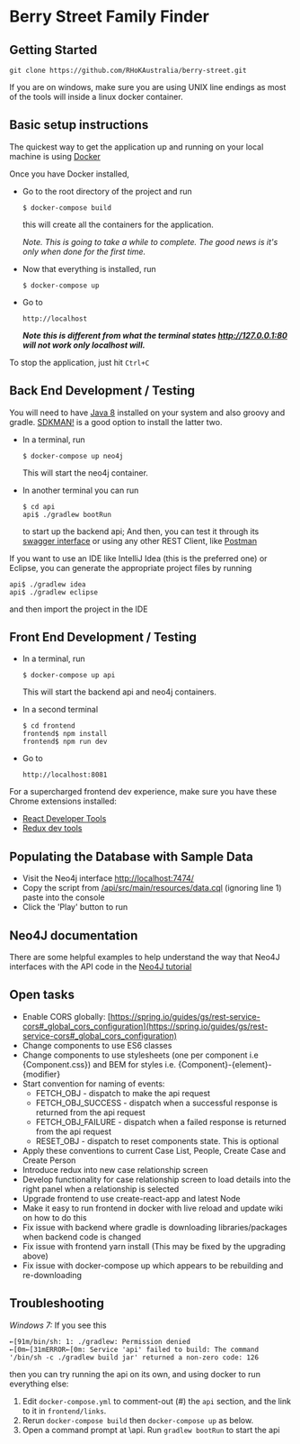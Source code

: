# Berry Street Family Finder

## Getting Started

  ```
  git clone https://github.com/RHoKAustralia/berry-street.git
  ```

If you are on windows, make sure you are using UNIX line endings as most of the tools will inside a linux docker container.

## Basic setup instructions

The quickest way to get the application up and running on your local machine is using [Docker](https://www.docker.com/products/overview)

Once you have Docker installed,

- Go to the root directory of the project and run

  ```
  $ docker-compose build
  ```

  this will create all the containers for the application.

  *Note. This is going to take a while to complete. The good news is it's only when done for the first time.*


- Now that everything is installed, run

  ```
  $ docker-compose up
  ```

- Go to

  ```
  http://localhost
  ```

  **_Note this is different from what the terminal states http://127.0.0.1:80 will not work only localhost will._**

To stop the application, just hit `Ctrl+C`

## Back End Development / Testing

You will need to have [Java 8](https://www.java.com/en/download/) installed on your system and also groovy and gradle. [SDKMAN!](sdkman.io) is a good option to install the latter two.

- In a terminal, run

  ```
  $ docker-compose up neo4j
  ```

  This will start the neo4j container.

- In another terminal you can run

  ```
  $ cd api
  api$ ./gradlew bootRun
  ```
  to start up the backend api; And then, you can test it through its [swagger interface](http://localhost:8080) or using any other REST Client, like [Postman](https://www.getpostman.com/)

If you want to use an IDE like IntelliJ Idea (this is the preferred one) or Eclipse, you can generate the appropriate project files by running

```
api$ ./gradlew idea
api$ ./gradlew eclipse
```
and then import the project in the IDE

## Front End Development / Testing

- In a terminal, run

  ```
  $ docker-compose up api
  ```

  This will start the backend api and neo4j containers.

- In a second terminal

  ```
  $ cd frontend
  frontend$ npm install
  frontend$ npm run dev
  ```

- Go to

  ```
  http://localhost:8081
  ```

For a supercharged frontend dev experience, make sure you have these Chrome extensions installed:

 - [React Developer Tools](https://chrome.google.com/webstore/detail/react-developer-tools/fmkadmapgofadopljbjfkapdkoienihi?hl=en)
 - [Redux dev tools](https://chrome.google.com/webstore/detail/redux-devtools/lmhkpmbekcpmknklioeibfkpmmfibljd?hl=en)


## Populating the Database with Sample Data

- Visit the Neo4j interface [http://localhost:7474/](http://localhost:7474/)
- Copy the script from [/api/src/main/resources/data.cql](/api/src/main/resources/data.cql) (ignoring line 1) paste into the console
- Click the 'Play' button to run

## Neo4J documentation

There are some helpful examples to help understand the way that Neo4J interfaces with the API code in the [Neo4J tutorial](
https://neo4j.com/docs/ogm-manual/current/tutorial/#tutorial:annotations)

## Open tasks
- Enable CORS globally: [https://spring.io/guides/gs/rest-service-cors#_global_cors_configuration](https://spring.io/guides/gs/rest-service-cors#_global_cors_configuration)
- Change components to use ES6 classes
- Change components to use stylesheets (one per component i.e {Component.css}) and BEM for styles i.e. {Component}-{element}-{modifier}
- Start convention for naming of events: 
    - FETCH_OBJ - dispatch to make the api request
    - FETCH_OBJ_SUCCESS - dispatch when a successful response is returned from the api request
    - FETCH_OBJ_FAILURE - dispatch when a failed response is returned from the api request
    - RESET_OBJ - dispatch to reset components state. This is optional
- Apply these conventions to current Case List, People, Create Case and Create Person
- Introduce redux into new case relationship screen
- Develop functionality for case relationship screen to load details into the right panel when a relationship is selected
- Upgrade frontend to use create-react-app and latest Node
- Make it easy to run frontend in docker with live reload and update wiki on how to do this
- Fix issue with backend where gradle is downloading libraries/packages when backend code is changed
- Fix issue with frontend yarn install (This may be fixed by the upgrading above)
- Fix issue with docker-compose up which appears to be rebuilding and re-downloading


## Troubleshooting  
  
  *Windows 7:* If you see this

  ```
  ←[91m/bin/sh: 1: ./gradlew: Permission denied
  ←[0m←[31mERROR←[0m: Service 'api' failed to build: The command '/bin/sh -c ./gradlew build jar' returned a non-zero code: 126
  ```
  
  then you can try running the api on its own, and using docker to run everything else:
  
  1. Edit `docker-compose.yml` to comment-out (#) the `api` section, and the link to it in `frontend/links`.
  2. Rerun `docker-compose build` then `docker-compose up` as below.
  3. Open a command prompt at <project root>\api. Run `gradlew bootRun` to start the api
